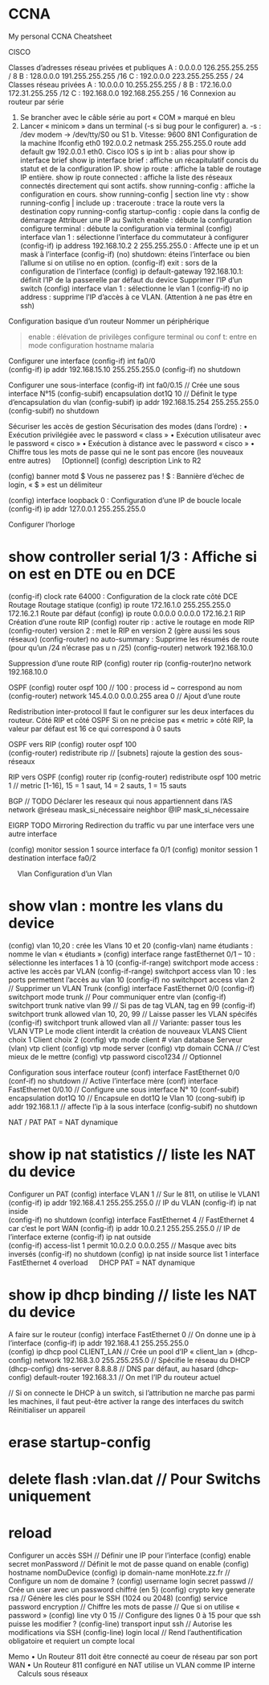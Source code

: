 # CCNA
My personal CCNA Cheatsheet

CISCO

Classes d’adresses réseau privées et publiques
A : 0.0.0.0 	126.255.255.255	/ 8
B : 128.0.0.0 	191.255.255.255	/16
C : 192.0.0.0 	223.255.255.255	/ 24
Classes réseau privées
A : 10.0.0.0 	10.255.255.255		/ 8
B : 172.16.0.0 	172.31.255.255		/12
C : 192.168.0.0 	192.168.255.255	/ 16
Connexion au routeur par série
1)	Se brancher avec le câble série au port « COM » marqué en bleu
2)	Lancer « minicom » dans un terminal 	(-s si bug pour le configurer)
a.	-s : /dev modem -> /dev/tty/S0 ou S1
b.	Vitesse: 9600 8N1
Configuration de la machine
Ifconfig  eth0  192.0.0.2 netmask 255.255.255.0
route  add default gw 192.0.0.1  eth0.
Cisco IOS
s ip int b :	alias pour show ip interface brief
show ip interface brief : affiche un récapitulatif concis du statut et de la configuration IP.
show ip route : affiche la table de routage IP entière.
show ip route connected : affiche la liste des réseaux connectés directement qui sont actifs.
show running-config : affiche la configuration en cours.
show running-config | section line vty : 
show running-config | include up : 
traceroute : trace la route vers la destination
copy running-config startup-config : copie dans la config de démarrage
Attribuer une IP au Switch
enable : débute la configuration
configure terminal : débute la configuration via terminal
(config)  interface vlan 1 : sélectionne l’interface du commutateur à configurer
(config-if) ip address  192.168.10.2 2   255.255.255.0 : Affecte une ip et un mask à l’interface
(config-if)  (no) shutdown: éteins l’interface ou bien l’allume si on utilise no en option.
(config-if) exit : sors de la configuration de l’interface
(config)  ip default-gateway 192.168.10.1: définit l’IP de la passerelle par défaut du device
Supprimer l’IP d’un switch
(config) interface vlan 1	: sélectionne le vlan 1
(config-if) no ip address : supprime l’IP d’accès à ce VLAN. (Attention à ne pas être en ssh)

Configuration basique d’un routeur
Nommer un périphérique
> enable : élévation de privilèges
configure terminal ou conf t: entre en mode configuration
hostname malaria

Configurer une interface
(config-if) int fa0/0			
(config-if) ip addr 192.168.15.10  255.255.255.0
(config-if) no shutdown

Configurer une sous-interface
(config-if) int fa0/0.15			// Crée une sous interface N°15
(config-subif) encapsulation dot1Q  10	// Définit le type d’encapsulation du vlan
(config-subif) ip addr 192.168.15.254  255.255.255.0
(config-subif) no shutdown

Sécuriser les accès de gestion
Sécurisation des modes (dans l’ordre) :
•	Exécution privilégiée avec le password « class »
•	Exécution utilisateur avec le password « cisco »
•	Exécution à distance avec le password « cisco »
•	Chiffre tous les mots de passe qui ne le sont pas encore (les nouveaux entre autres)
 
[Optionnel]
(config) description Link to R2

(config) banner motd $ Vous ne passerez pas ! $ : Bannière d’échec de login, « $ » est un délimiteur

(config) interface loopback 0 : Configuration d’une IP de boucle locale
(config-if) ip addr 127.0.0.1  255.255.255.0

Configurer l’horloge
# show controller serial 1/3 : Affiche si on est en DTE ou en DCE
(config-if) clock rate 64000 : Configuration de la clock rate côté DCE
 
Routage
Routage statique
(config) ip route 172.16.1.0  255.255.255.0  172.16.2.1
Route par défaut
(config) ip route 0.0.0.0   0.0.0.0   172.16.2.1 
RIP
Création d’une route RIP
(config) router rip : active le routage en mode RIP
(config-router) version 2 : met le RIP en version 2 (gère aussi les sous réseaux)
(config-router) no auto-summary : Supprime les résumés de route (pour qu’un /24 n’écrase pas u n /25)
(config-router)  network 192.168.10.0

Suppression d’une route RIP
(config) router rip
(config-router)no network 192.168.10.0

OSPF
(config) router ospf 100					// 100 : process id ~ correspond au nom
(config-router) network 145.4.0.0  0.0.0.255 area 0	// Ajout d’une route

Redistribution inter-protocol
Il faut le configurer sur les deux interfaces du routeur. Côté RIP et côté OSPF
Si on ne précise pas « metric » côté RIP, la valeur par défaut est 16 ce qui correspond à 0 sauts

OSPF vers RIP
(config) router ospf 100				
(config-router) redistribute  rip			// [subnets] rajoute la gestion des sous-réseaux

RIP vers OSPF
(config) router rip
(config-router) redistribute ospf 100 metric 1 	// metric [1-16], 15 = 1 saut, 14 = 2 sauts, 1 = 15 sauts

BGP
// TODO
Déclarer les reseaux qui nous appartiennent dans l’AS
network @réseau mask_si_nécessaire
neighbor @IP mask_si_nécessaire

EIGRP
TODO
Mirroring
Redirection du traffic vu par une interface vers une autre interface

(config) monitor session 1 source interface fa 0/1
(config) monitor session 1 destination interface fa0/2









 
 
Vlan
Configuration d’un Vlan
# show vlan : montre les vlans du device
(config) vlan 10,20 : crée les Vlans 10 et 20
(config-vlan) name étudiants : nomme le vlan « étudiants »
(config) interface range fastEthernet 0/1 – 10 : sélectionne les interfaces 1 à 10
(config-if-range) switchport mode access : active les accès par VLAN
(config-if-range) switchport access vlan 10 : les ports permettent l’accès au vlan 10
(config-if)  no switchport access vlan 2			// Supprimer un VLAN
Trunk
(config) interface FastEthernet 0/0	
(config-if) switchport mode trunk			// Pour communiquer entre vlan
(config-if) switchport trunk native vlan 99		// Si pas de tag VLAN, tag en 99
(config-if) switchport trunk allowed vlan 10, 20, 99	// Laisse passer les VLAN spécifés
(config-if) switchport trunk allowed vlan all		// Variante:  passer tous les VLAN
VTP 
Le mode client interdit la création de nouveaux VLANS
Client choix 1						Client choix 2
(config) vtp mode client					# vlan database	
Serveur						(vlan) vtp client
(config) vtp mode server
(config) vtp domain CCNA				// C’est mieux de le mettre
(config) vtp password cisco1234				// Optionnel








Configuration sous interface routeur
(conf) interface FastEthernet 0/0
(conf-if) no shutdown			// Active l’interface mère
(conf) interface FastEthernet 0/0.10	// Configure une sous interface N° 10
(conf-subif) encapsulation dot1Q 10 	// Encapsule en dot1Q le Vlan 10
(cong-subif) ip addr 192.168.1.1		// affecte l’ip à la sous interface
(config-subif) no shutdown


NAT / PAT
PAT = NAT dynamique

# show ip nat statistics					// liste les NAT du device
Configurer un PAT
(config) interface VLAN 1				// Sur le 811, on utilise le VLAN1
(config-if) ip addr 192.168.4.1  255.255.255.0		// IP du VLAN
(config-if) ip nat inside				
(config-if) no shutdown
(config) interface FastEthernet 4			// FastEthernet 4 car c’est le port WAN
(config-if) ip addr 10.0.2.1  255.255.255.0		// IP de l’interface externe
(config-if) ip nat outside				
(config-if) access-list 1 permit 10.0.2.0  0.0.0.255	// Masque avec bits inversés
(config-if) no shutdown
(config) ip nat inside source list 1 interface  FastEthernet 4  overload
 
DHCP
PAT = NAT dynamique

# show ip dhcp binding						// liste les NAT du device
A faire sur le routeur
(config) interface FastEthernet 0				// On donne une ip à l’interface
(config-if) ip addr 192.168.4.1  255.255.255.0		
(config) ip dhcp pool CLIENT_LAN				// Crée un pool d’IP « client_lan »
(dhcp-config) network 192.168.3.0 255.255.255.0		// Spécifie le réseau du DHCP
(dhcp-config) dns-server 8.8.8.8					// DNS par défaut, au hasard
(dhcp-config) default-router 192.168.3.1			// On met l’IP du routeur actuel

// Si on connecte le DHCP à un switch, si l’attribution ne marche pas parmi les machines, il faut peut-être activer la range des interfaces du switch
Réinitialiser un appareil
# erase startup-config
# delete flash :vlan.dat		// Pour Switchs uniquement
# reload

Configurer un accès SSH
// Définir une IP pour l’interface
(config) enable secret monPassword	// Définit le mot de passe quand on enable
(config) hostname nomDuDevice
(config) ip domain-name monHote.zz.fr // Configure un nom de domaine ?
(config) username login secret passwd	// Crée un user avec un password chiffré (en 5)
(config) crypto key generate rsa 	// Génère les clés pour le SSH (1024 ou 2048)
(config) service password encryption 	// Chiffre les mots de passe       // Que si on utilise  « password »
(config) line vty  0  15			// Configure des lignes 0 à 15 pour que ssh puisse les modifier ?
(config-line) transport input ssh	 	// Autorise les modifications via SSH
(config-line) login local			// Rend l’authentification obligatoire et requiert un compte local

Memo
•	Un Routeur 811 doit être connecté au coeur de réseau par son port WAN
•	Un Routeur 811 configuré en NAT utilise un VLAN comme IP interne
 
Calculs sous réseaux

 
